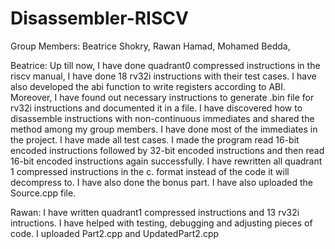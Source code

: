 # Disassembler-RISCV

Group Members:
Beatrice Shokry,
Rawan Hamad,
Mohamed Bedda,


Beatrice: Up till now, I have done quadrant0 compressed instructions in the riscv manual, I have done 18 rv32i instructions with their test cases. I have also developed the abi function to write registers according to ABI. Moreover, I have found out necessary instructions to generate .bin file for rv32i instructions and documented it in a file. I have discovered how to disassemble instructions with non-continuous immediates and shared the method among my group members. I have done most of the immediates in the project. I have made all test cases. I made the program read 16-bit encoded instructions followed by 32-bit encoded instructions and then read 16-bit encoded instructions again successfully. I have rewritten all quadrant 1 compressed instructions in the c. format instead of the code it will decompress to. I have also done the bonus part. I have also uploaded the Source.cpp file.


Rawan: I have written quadrant1 compressed instructions and 13 rv32i intructions. I have helped with testing, debugging and adjusting pieces of code. I uploaded Part2.cpp and UpdatedPart2.cpp 
